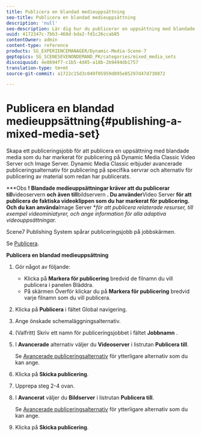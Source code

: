 ```yaml
---
title: Publicera en blandad medieuppsättning
seo-title: Publicera en blandad medieuppsättning
description: 'null'
seo-description: Lär dig hur du publicerar en uppsättning med blandade media.
uuid: 4172347c-7bb3-468d-bda2-fd1c26ccab85
contentOwner: admin
content-type: reference
products: SG_EXPERIENCEMANAGER/Dynamic-Media-Scene-7
geptopics: SG_SCENESEVENONDEMAND_PK/categories/mixed_media_sets
discoiquuid: 4e8694f7-c1b5-4d45-a18b-2b9494db1757
translation-type: tm+mt
source-git-commit: a1722c15d3c049f05959d895e85297d47d730872

---
```



# Publicera en blandad medieuppsättning{#publishing-a-mixed-media-set}

Skapa ett publiceringsjobb för att publicera en uppsättning med blandade media som du har markerat för publicering på Dynamic Media Classic Video Server och Image Server. Dynamic Media Classic erbjuder avancerade publiceringsalternativ för publicering på specifika servrar och alternativ för publicering av material som redan har publicerats.

***Obs **! Blandade medieuppsättningar kräver att du publicerar till**videoservern **och även till**bildservern **. Du använder**Video Server **för att publicera de faktiska videoklippen som du har markerat för publicering. Och du kan använda**Image Server **för att publicera relaterade resurser, till exempel videominiatyrer, och ange information för alla adaptiva videouppsättningar.*

Scene7 Publishing System spårar publiceringsjobb på jobbskärmen.

Se [Publicera](publishing-files.md#publishing_files).

<!-- 

Comment Type: remark
Last Modified By: unknown unknown 
Last Modified Date: 

<p>RB: Updated the following steps as per Cynthia email, 11/9/2012, added 11/12/2012</p>

 -->

**Publicera en blandad medieuppsättning**

1. Gör något av följande:

   * Klicka på **Markera för publicering** bredvid de filnamn du vill publicera i panelen Bläddra.
   * På skärmen Överför klickar du på **Markera för publicering** bredvid varje filnamn som du vill publicera.

1. Klicka på **Publicera** i fältet Global navigering.
1. Ange önskade schemaläggningsalternativ.
1. (Valfritt) Skriv ett namn för publiceringsjobbet i fältet **Jobbnamn** .
1. I **Avancerade** alternativ väljer du **Videoserver** i listrutan **Publicera till**.

   Se [Avancerade publiceringsalternativ](publishing-files.md#advanced_publish_options) för ytterligare alternativ som du kan ange.

1. Klicka på **Skicka publicering**.
1. Upprepa steg 2-4 ovan.
1. I **Avancerat** väljer du **Bildserver** i listrutan **Publicera till**.

   Se [Avancerade publiceringsalternativ](publishing-files.md#advanced_publish_options) för ytterligare alternativ som du kan ange.

1. Klicka på **Skicka publicering**.

